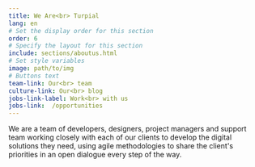 ```yaml
---
title: We Are<br> Turpial
lang: en
# Set the display order for this section
order: 6
# Specify the layout for this section
include: sections/aboutus.html
# Set style variables
image: path/to/img
# Buttons text
team-link: Our<br> team
culture-link: Our<br> blog
jobs-link-label: Work<br> with us
jobs-link:  /opportunities
---
```


We are a team of developers, designers, project managers and support team working closely with each of our clients to develop the digital solutions they need, using agile methodologies to share the client's priorities in an open dialogue every step of the way.
